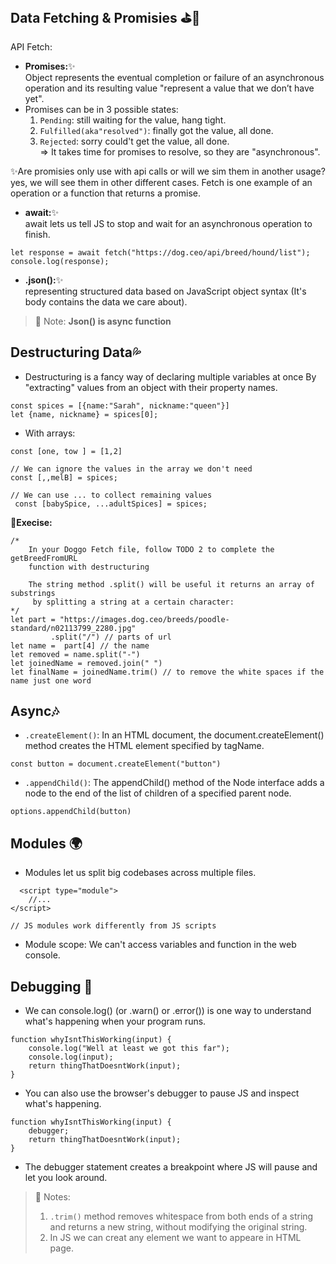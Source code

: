 ## Data Fetching & Promisies :golf::traffic_light:
API Fetch:

- **Promises:**:sparkles:
<br/>Object represents the eventual completion or failure of an asynchronous operation and its resulting value "represent a value that we don’t have yet".
-  Promises can be in 3 possible states:
    1. `Pending`: still waiting for the value, hang tight.
    2. `Fulfilled(aka"resolved")`: finally got the value, all done.
    3. `Rejected`: sorry could't get the value, all done.<br/>
=> It takes time for promises to resolve, so they are "asynchronous".

:sparkles:Are promisies only use with api calls or will we sim them in another usage?<br/> yes, we will see them in other different cases. Fetch is one example of an operation or a function that returns a promise. 

- **await:**:sparkles:
<br/>await lets us tell JS to stop and wait for an asynchronous operation to finish.
```
let response = await fetch("https://dog.ceo/api/breed/hound/list");
console.log(response);
```

- **.json():**:sparkles:
<br/>representing structured data based on JavaScript object syntax (It's body contains the data we care about).
> 💌 Note: **Json() is async function**

## Destructuring Data:sweat_drops:
- Destructuring is a fancy way of declaring multiple variables at once By "extracting" values from an object with their property names.
```
const spices = [{name:"Sarah", nickname:"queen"}]
let {name, nickname} = spices[0];
```
- With arrays:
```
const [one, tow ] = [1,2]

// We can ignore the values in the array we don't need
const [,,melB] = spices;

// We can use ... to collect remaining values
 const [babySpice, ...adultSpices] = spices;
```
🎃**Execise:**
```
/*
	In your Doggo Fetch file, follow TODO 2 to complete the getBreedFromURL 
	function with destructuring
	
	The string method .split() will be useful it returns an array of substrings
	 by splitting a string at a certain character: 
*/
let part = "https://images.dog.ceo/breeds/poodle-standard/n02113799_2280.jpg"
         .split("/") // parts of url
let name =  part[4] // the name
let removed = name.split("-")
let joinedName = removed.join(" ")
let finalName = joinedName.trim() // to remove the white spaces if the name just one word
```
## Async:notes:
- `.createElement()`: In an HTML document, the document.createElement() method creates the HTML element specified by tagName.
```
const button = document.createElement("button")
```
- `.appendChild()`: The appendChild() method of the Node interface adds a node to the end of the list of children of a specified parent node.
```
options.appendChild(button)
```
## Modules :earth_africa:
- Modules let us split big codebases across multiple files.
```
  <script type="module">
    //...
</script>

// JS modules work differently from JS scripts
```
- Module scope: We can't access variables and function in the web console.

## Debugging :seedling:
- We can console.log() (or .warn() or .error()) is one way to understand what's happening when your program runs.
```
function whyIsntThisWorking(input) {
    console.log("Well at least we got this far");
    console.log(input);
    return thingThatDoesntWork(input);
}
```
- You can also use the browser's debugger to pause JS and inspect what's happening.
```
function whyIsntThisWorking(input) {
    debugger;
    return thingThatDoesntWork(input);
}
```
- The debugger statement creates a breakpoint where JS will pause and let you look around.
> 💌 Notes:<br/>
> 1. `.trim()` method removes whitespace from both ends of a string and returns a new string, without modifying the original string.<br/>
> 2. In JS we can creat any element we want to appeare in HTML page.




